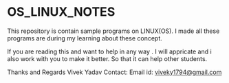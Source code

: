 # OS_LINUX_NOTES

This repository is contain sample programs on LINUX(OS). I made all these programs are during my learning about these concept.

If you are reading this and want to help in any way . I will appricate and i also work with you to make it better. So that 
it can help other students.

Thanks and Regards
Vivek Yadav
Contact:
Email id: viveky1794@gmail.com
